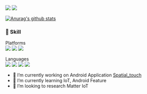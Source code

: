 
<a href="https://ing03201.github.io/" target="_blank"><img src="https://img.shields.io/badge/BLOG-grey?style=flat-square&logo=GitHub Pages&logoColor=222222"/></a>
<a href="https://ing03201.gmail.com/" target="_blank"><img src="https://img.shields.io/badge/Gmail-red?style=flat-square&logo=gmail&logoColor=white"/></a>  

[![Anurag's github stats](https://github-readme-stats.vercel.app/api?username=ing03201&show_icons=true)](https://github.com/anuraghazra/github-readme-stats)


### 💪 Skill
Platforms  
<a  target="_blank"><img src="https://img.shields.io/badge/Android-3DDC84?style=flat-square&logo=android&logoColor=white"/></a>
<a  target="_blank"><img src="https://img.shields.io/badge/Jetpack-Compose-FCC624?style=flat-square&logo=jetpack-compose&logoColor=white"/></a>
<a  target="_blank"><img src="https://img.shields.io/badge/AOSP-3DDC84?style=flat-square&logo=Android&logoColor=white"/></a>

Languages  
<a  target="_blank"><img src="https://img.shields.io/badge/Kotlin-%237F52FF.svg?logo=kotlin&logoColor=white"/></a>
<a  target="_blank"><img src="https://img.shields.io/badge/C-A8B9CC?style=flat-square&logo=C&logoColor=white"/></a>
<a  target="_blank"><img src="https://img.shields.io/badge/C++-00599C?style=flat-square&logo=C%2B%2B&logoColor=white"/></a>
<a  target="_blank"><img src="https://img.shields.io/badge/Python-3776AB?style=flat-square&logo=Python&logoColor=white"/></a>
- 🔭 I’m currently working on Android Application [Spatial_touch](https://play.google.com/store/apps/details?id=io.vtouch.spatial_touch&pcampaignid=web_share)
- 🌱 I’m currently learning IoT, Android Feature
- 🤔 I’m looking to research Matter IoT
